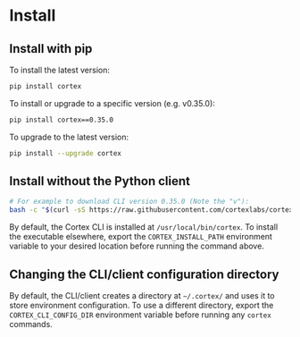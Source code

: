 # Install

## Install with pip

To install the latest version:

```bash
pip install cortex
```

<!-- CORTEX_VERSION_README x2 -->
To install or upgrade to a specific version (e.g. v0.35.0):

```bash
pip install cortex==0.35.0
```

To upgrade to the latest version:

```bash
pip install --upgrade cortex
```

## Install without the Python client

<!-- CORTEX_VERSION_README x2 -->
```bash
# For example to download CLI version 0.35.0 (Note the "v"):
bash -c "$(curl -sS https://raw.githubusercontent.com/cortexlabs/cortex/v0.35.0/get-cli.sh)"
```

By default, the Cortex CLI is installed at `/usr/local/bin/cortex`. To install the executable elsewhere, export the `CORTEX_INSTALL_PATH` environment variable to your desired location before running the command above.

## Changing the CLI/client configuration directory

By default, the CLI/client creates a directory at `~/.cortex/` and uses it to store environment configuration. To use a different directory, export the `CORTEX_CLI_CONFIG_DIR` environment variable before running any `cortex` commands.
